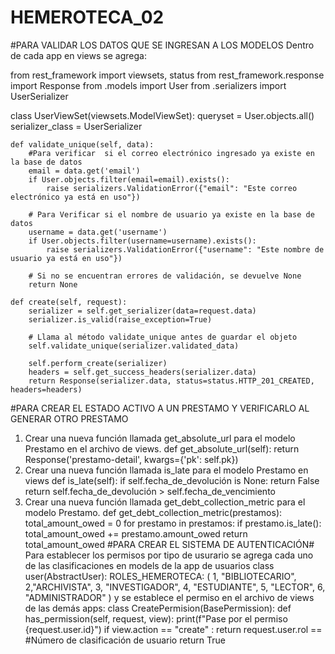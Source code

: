 # HEMEROTECA_02
#PARA VALIDAR LOS DATOS QUE SE INGRESAN A LOS MODELOS
Dentro de cada app  en views se agrega:

from rest_framework import viewsets, status
from rest_framework.response import Response
from .models import User
from .serializers import UserSerializer

class UserViewSet(viewsets.ModelViewSet):
    queryset = User.objects.all()
    serializer_class = UserSerializer

    def validate_unique(self, data):
        #Para verificar  si el correo electrónico ingresado ya existe en la base de datos
        email = data.get('email')
        if User.objects.filter(email=email).exists():
            raise serializers.ValidationError({"email": "Este correo electrónico ya está en uso"})

        # Para Verificar si el nombre de usuario ya existe en la base de datos
        username = data.get('username')
        if User.objects.filter(username=username).exists():
            raise serializers.ValidationError({"username": "Este nombre de usuario ya está en uso"})

        # Si no se encuentran errores de validación, se devuelve None
        return None

    def create(self, request):
        serializer = self.get_serializer(data=request.data)
        serializer.is_valid(raise_exception=True)

        # Llama al método validate_unique antes de guardar el objeto
        self.validate_unique(serializer.validated_data)

        self.perform_create(serializer)
        headers = self.get_success_headers(serializer.data)
        return Response(serializer.data, status=status.HTTP_201_CREATED, headers=headers)
#PARA CREAR EL ESTADO ACTIVO A UN PRESTAMO Y VERIFICARLO AL GENERAR OTRO PRESTAMO 

1. Crear una nueva función llamada get_absolute_url para el modelo Prestamo en el archivo de views.
def get_absolute_url(self):
        return Response('prestamo-detail', kwargs={'pk': self.pk})
2. Crear una nueva función llamada is_late para el modelo Prestamo en views
def is_late(self):
        if self.fecha_de_devolución is None:
            return False
        return self.fecha_de_devolución > self.fecha_de_vencimiento
3. Crear una nueva función llamada get_debt_collection_metric para el modelo Prestamo.
def get_debt_collection_metric(prestamos):
    total_amount_owed = 0
    for prestamo in prestamos:
        if prestamo.is_late():
            total_amount_owed += prestamo.amount_owed
    return total_amount_owed
#PARA CREAR EL SISTEMA DE AUTENTICACIÓN#
Para establecer los permisos por tipo de usurario se agrega cada uno de las clasificaciones en models de la app de usuarios 
class user(AbstractUser):
    ROLES_HEMEROTECA: (
        1, "BIBLIOTECARIO",
        2,"ARCHIVISTA",
        3, "INVESTIGADOR",
        4, "ESTUDIANTE", 
        5, "LECTOR",
        6, "ADMINISTRADOR"
    )
y se establece el permiso en el archivo de views de las demás apps:
class CreatePermision(BasePermission):
    def has_permission(self, request, view):
        print(f"Pase por el permiso {request.user.id}")
        if view.action == "create" : return request.user.rol == #Número de clasificación de usuario
        return True
